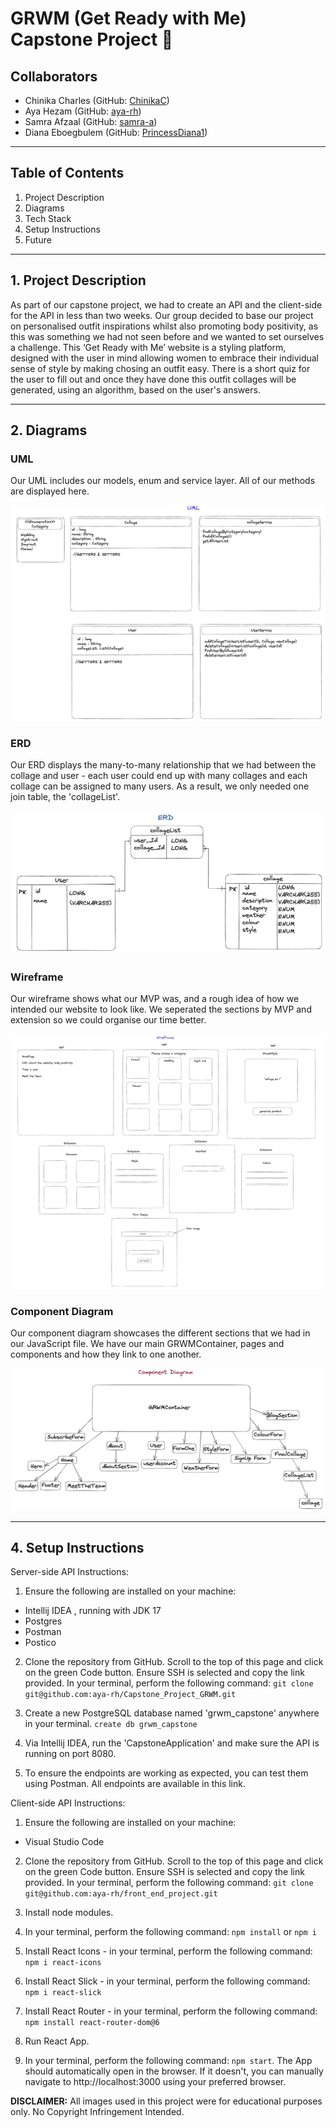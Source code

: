 # GRWM (Get Ready with Me) Capstone Project 👗

## Collaborators

- Chinika Charles (GitHub: [ChinikaC](https://github.com/ChinikaC))
- Aya Hezam (GitHub: [aya-rh](https://github.com/aya-rh))
- Samra Afzaal (GitHub: [samra-a](https://github.com/samra-a))
- Diana Eboegbulem (GitHub: [PrincessDiana1](https://github.com/PrincessDiana1))

<hr />

## Table of Contents
1. Project Description
2. Diagrams
3. Tech Stack
4. Setup Instructions
5. Future

<hr />

## 1. Project Description

As part of our capstone project, we had to create an API and the client-side for the API in less than two weeks. Our group decided to base our project on personalised outfit inspirations whilst also promoting body positivity, as this was something we had not seen before and we wanted to set ourselves a challenge. This ‘Get Ready with Me’ website is a styling platform, designed with the user in mind allowing women to embrace their individual sense of style by making chosing an outfit easy. There is a short quiz for the user to fill out and once they have done this outfit collages will be generated, using an algorithm, based on the user's answers.

<hr />

## 2. Diagrams

### UML

Our UML includes our models, enum and service layer. All of our methods are displayed here.

![UML](images/UML.png)


### ERD

Our ERD displays the many-to-many relationship that we had between the collage and user - each user could end up with many collages and each collage can be assigned to many users. As a result, we only needed one join table, the 'collageList'.

![ERD](images/ERD.png)

### Wireframe

Our wireframe shows what our MVP was, and a rough idea of how we intended our website to look like. We seperated the sections by MVP and extension so we could organise our time better.

![Wireframe](images/Wireframe.png)

### Component Diagram

Our component diagram showcases the different sections that we had in our JavaScript file. We have our main GRWMContainer, pages and components and how they link to one another.

![Component Diagram](images/Component.png)

<hr />

## 4. Setup Instructions 

Server-side API Instructions:
1. Ensure the following are installed on your machine:
- Intellij IDEA , running with JDK 17
- Postgres
- Postman
- Postico

2. Clone the repository from GitHub. Scroll to the top of this page and click on the green Code button. Ensure SSH is selected and copy the link provided. In your terminal, perform the following command:
`git clone git@github.com:aya-rh/Capstone_Project_GRWM.git`

3. Create a new PostgreSQL database named 'grwm_capstone' anywhere in your terminal.
`create db grwm_capstone`

4. Via Intellij IDEA, run the 'CapstoneApplication' and make sure the API is running on port 8080.

5. To ensure the endpoints are working as expected, you can test them using Postman. All endpoints are available in this link.

Client-side API Instructions:
1. Ensure the following are installed on your machine:
- Visual Studio Code

2. Clone the repository from GitHub. Scroll to the top of this page and click on the green Code button. Ensure SSH is selected and copy the link provided. In your terminal, perform the following command:
`git clone git@github.com:aya-rh/front_end_project.git`

3. Install node modules.

4. In your terminal, perform the following command: `npm install` or `npm i`

5. Install React Icons - in your terminal, perform the following command: `npm i react-icons`

6. Install React Slick - in your terminal, perform the following command: `npm i react-slick`

7. Install React Router - in your terminal, perform the following command: `npm install react-router-dom@6`

8. Run React App.

9. In your terminal, perform the following command: `npm start`. The App should automatically open in the browser. If it doesn't, you can manually navigate to http://localhost:3000 using your preferred browser.

**DISCLAIMER:** All images used in this project were for educational purposes only. No Copyright Infringement Intended.

